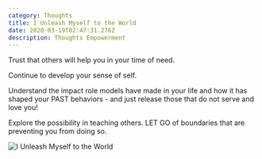 ```yaml
---
category: Thoughts
title: I Unleash Myself to the World
date: 2020-03-19T02:47:31.276Z
description: Thoughts Empowerment
---
```

Trust that others will help you in your time of need.

Continue to develop your sense of self.

Understand the impact role models have made in your life and how it has shaped your PAST behaviors - and just release those that do not serve and love you!

Explore the possibility in teaching others. LET GO of boundaries that are preventing you from doing so.

![I Unleash Myself to the World](/img/i-unleash-myself.jpg "I Unleash Myself to the World")